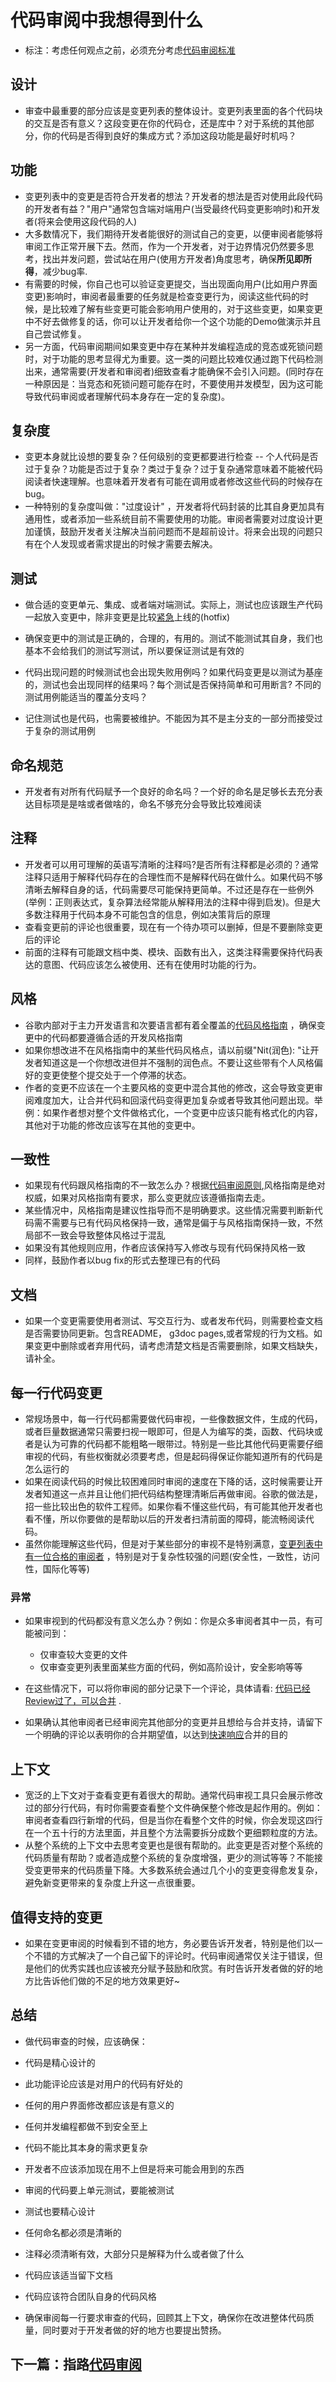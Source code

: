 

# 代码审阅中我想得到什么

- 标注：考虑任何观点之前，必须充分考虑[代码审阅标准](https://github.com/Trojan0523/Code-Review-Docs/blob/main/eng-practices%20(%E5%B7%A5%E7%A8%8B%E5%B8%88%E5%AE%9E%E8%B7%B5).md)



## 设计

- 审查中最重要的部分应该是变更列表的整体设计。变更列表里面的各个代码块的交互是否有意义？这段变更在你的代码仓，还是库中？对于系统的其他部分，你的代码是否得到良好的集成方式？添加这段功能是最好时机吗？



## 功能

- 变更列表中的变更是否符合开发者的想法？开发者的想法是否对使用此段代码的开发者有益？"用户"通常包含端对端用户(当受最终代码变更影响时)和开发者(将来会使用这段代码的人)
- 大多数情况下，我们期待开发者能很好的测试自己的变更，以便审阅者能够将审阅工作正常开展下去。然而，作为一个开发者，对于边界情况仍然要多思考，找出并发问题，尝试站在用户(使用方开发者)角度思考，确保**所见即所得**，减少bug率.
- 有需要的时候，你自己也可以验证变更提交，当出现面向用户(比如用户界面变更)影响时，审阅者最重要的任务就是检查变更行为，阅读这些代码的时候，是比较难了解有些变更可能会影响用户使用的，对于这些变更，如果变更中不好去做修复的话，你可以让开发者给你一个这个功能的Demo做演示并且自己尝试修复。
- 另一方面，代码审阅期间如果变更中存在某种并发编程造成的竞态或死锁问题时，对于功能的思考显得尤为重要。这一类的问题比较难仅通过跑下代码检测出来，通常需要(开发者和审阅者)细致查看才能确保不会引入问题。(同时存在一种原因是：当竞态和死锁问题可能存在时，不要使用并发模型，因为这可能导致代码审阅或者理解代码本身存在一定的复杂度)。



## 复杂度

- 变更本身就比设想的要复杂？任何级别的变更都要进行检查 -- 个人代码是否过于复杂？功能是否过于复杂？类过于复杂？过于复杂通常意味着不能被代码阅读者快速理解。也意味着开发者有可能在调用或者修改这些代码的时候存在bug。
- 一种特别的复杂度叫做："过度设计" ，开发者将代码封装的比其自身更加具有通用性，或者添加一些系统目前不需要使用的功能。审阅者需要对过度设计更加谨慎，鼓励开发者关注解决当前问题而不是超前设计。将来会出现的问题只有在个人发现或者需求提出的时候才需要去解决。



## 测试

- 做合适的变更单元、集成、或者端对端测试。实际上，测试也应该跟生产代码一起放入变更中，除非变更是比较[紧急](https://google.github.io/eng-practices/review/emergencies.html)上线的(hotfix)

- 确保变更中的测试是正确的，合理的，有用的。测试不能测试其自身，我们也基本不会给我们的测试写测试，所以要保证测试是有效的

- 代码出现问题的时候测试也会出现失败用例吗？如果代码变更是以测试为基座的，测试也会出现同样的结果吗？每个测试是否保持简单和可用断言? 不同的测试用例能适当的覆盖分支吗？

- 记住测试也是代码，也需要被维护。不能因为其不是主分支的一部分而接受过于复杂的测试用例

  

## 命名规范

- 开发者有对所有代码赋予一个良好的命名吗？一个好的命名是足够长去充分表达目标项是是啥或者做啥的，命名不够充分会导致比较难阅读



## 注释

- 开发者可以用可理解的英语写清晰的注释吗?是否所有注释都是必须的？通常注释只适用于解释代码存在的合理性而不是解释代码在做什么。如果代码不够清晰去解释自身的话，代码需要尽可能保持更简单。不过还是存在一些例外(举例：正则表达式，复杂算法经常能从解释用法的注释中得到启发)。但是大多数注释用于代码本身不可能包含的信息，例如决策背后的原理
- 查看变更前的评论也很重要，现在有一个待办项可以删掉，但是不要删除变更后的评论
- 前面的注释有可能跟文档中类、模块、函数有出入，这类注释需要保持代码表达的意图、代码应该怎么被使用、还有在使用时功能的行为。



## 风格

- 谷歌内部对于主力开发语言和次要语言都有着全覆盖的[代码风格指南](http://google.github.io/styleguide/) ，确保变更中的代码都要遵循合适的开发风格指南
- 如果你想改进不在风格指南中的某些代码风格点，请以前缀"Nit(润色):  "让开发者知道这是一个你想改进但并不强制的润色点。不要让这些带有个人风格偏好的变更使整个提交处于一个停滞的状态。
- 作者的变更不应该在一个主要风格的变更中混合其他的修改，这会导致变更审阅难度加大，让合并代码和回滚代码变得更加复杂或者导致其他问题出现。举例：如果作者想对整个文件做格式化，一个变更中应该只能有格式化的内容，其他对于功能的修改应该写在其他的变更中。



## 一致性

- 如果现有代码跟风格指南的不一致怎么办？根据[代码审阅原则](),风格指南是绝对权威，如果对风格指南有要求，那么变更就应该遵循指南去走。
- 某些情况中，风格指南是建议性指导而不是明确要求。这些情况需要判断新代码需不需要与已有代码风格保持一致，通常是偏于与风格指南保持一致，不然局部不一致会导致整体风格过于混乱
- 如果没有其他规则应用，作者应该保持写入修改与现有代码保持风格一致
- 同样，鼓励作者以bug fix的形式去整理已有的代码



## 文档

- 如果一个变更需要使用者测试、写交互行为、或者发布代码，则需要检查文档是否需要协同更新。包含README， g3doc pages,或者常规的行为文档。如果变更中删除或者弃用代码，请考虑清楚文档是否需要删除，如果文档缺失，请补全。



## 每一行代码变更

- 常规场景中，每一行代码都需要做代码审视，一些像数据文件，生成的代码，或者巨量数据通常只需要扫视一眼即可，但是人为编写的类，函数、代码块或者是认为可靠的代码都不能粗略一眼带过。特别是一些比其他代码更需要仔细审视的代码，有些权衡就必须要考虑，但是起码得保证你能知道所有的代码是怎么运行的
- 如果在阅读代码的时候比较困难同时审阅的速度在下降的话，这时候需要让开发者知道这一点并且让他们把代码结构整理清晰后再做审阅。谷歌的做法是，招一些比较出色的软件工程师。如果你看不懂这些代码，有可能其他开发者也看不懂，所以你要做的是帮助以后的开发者扫清前面的障碍，能流畅阅读代码。
- 虽然你能理解这些代码，但是对于某些部分的审视不是特别满意，[变更列表中有一位合格的审阅者](https://google.github.io/eng-practices/review/reviewer/looking-for.html#every-line-exceptions) ，特别是对于复杂性较强的问题(安全性，一致性，访问性，国际化等等)

### 异常

- 如果审视到的代码都没有意义怎么办？例如：你是众多审阅者其中一员，有可能被问到：
  - 仅审查较大变更的文件
  - 仅审查变更列表里面某些方面的代码，例如高阶设计，安全影响等等
- 在这些情况下，可以将你审阅的部分记录下一个评论，具体请看:  [代码已经Review过了，可以合并](https://google.github.io/eng-practices/review/reviewer/speed.html#lgtm-with-comments) .

- 如果确认其他审阅者已经审阅完其他部分的变更并且想给与合并支持，请留下一个明确的评论以表明你的合并期望值，以达到[快速响应](https://google.github.io/eng-practices/review/reviewer/speed.html#responses)合并的目的

## 上下文

- 宽泛的上下文对于查看变更有着很大的帮助。通常代码审视工具只会展示修改过的部分行代码，有时你需要查看整个文件确保整个修改是起作用的。例如：审阅者查看四行新增的代码，但是当你在看整个文件的时候，你会发现这四行在一个五十行的方法里面，并且整个方法需要拆分成数个更细颗粒度的方法。
- 从整个系统的上下文中去思考变更也是很有帮助的。此变更是否对整个系统的代码质量有帮助？或者造成整个系统的复杂度增强，更少的测试等等？不能接受变更带来的代码质量下降。大多数系统会通过几个小的变更变得愈发复杂，避免新变更带来的复杂度上升这一点很重要。

## 值得支持的变更

- 如果在变更审阅的时候看到不错的地方，务必要告诉开发者，特别是他们以一个不错的方式解决了一个自己留下的评论时。代码审阅通常仅关注于错误，但是他们的优秀实践也应该被充分赋予鼓励和欣赏。有时告诉开发者做的好的地方比告诉他们做的不足的地方效果更好~

## 总结

- 做代码审查的时候，应该确保：
- 代码是精心设计的
- 此功能评论应该是对用户的代码有好处的
- 任何的用户界面修改都应该是有意义的
- 任何并发编程都做不到安全至上
- 代码不能比其本身的需求更复杂
- 开发者不应该添加现在用不上但是将来可能会用到的东西
- 审阅的代码要上单元测试，要能被测试
- 测试也要精心设计
- 任何命名都必须是清晰的
- 注释必须清晰有效，大部分只是解释为什么或者做了什么
- 代码应该适当留下文档
- 代码应该符合团队自身的代码风格



- 确保审阅每一行要求审查的代码，回顾其上下文，确保你在改进整体代码质量，同时要对于开发者做的好的地方也要提出赞扬。

  

## 下一篇：指路[代码审阅](https://google.github.io/eng-practices/review/reviewer/navigate.html)

